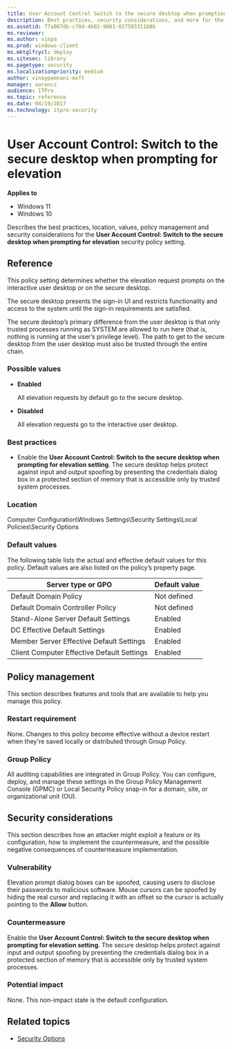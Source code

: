 ```yaml
---
title: User Account Control Switch to the secure desktop when prompting for elevation
description: Best practices, security considerations, and more for the policy setting, User Account Control Switch to the secure desktop when prompting for elevation.
ms.assetid: 77a067db-c70d-4b02-9861-027503311b8b
ms.reviewer:
ms.author: vinpa
ms.prod: windows-client
ms.mktglfcycl: deploy
ms.sitesec: library
ms.pagetype: security
ms.localizationpriority: medium
author: vinaypamnani-msft
manager: aaroncz
audience: ITPro
ms.topic: reference
ms.date: 04/19/2017
ms.technology: itpro-security
---
```


# User Account Control: Switch to the secure desktop when prompting for elevation

**Applies to**
-   Windows 11
-   Windows 10

Describes the best practices, location, values, policy management and security considerations for the **User Account Control: Switch to the secure desktop when prompting for elevation** security policy setting.

## Reference

This policy setting determines whether the elevation request prompts on the interactive user desktop or on the secure desktop.

The secure desktop presents the sign-in UI and restricts functionality and access to the system until the sign-in requirements are satisfied.

The secure desktop’s primary difference from the user desktop is that only trusted processes running as SYSTEM are allowed to run here (that is, nothing is running at the user’s privilege level). The path to get to the secure desktop from the user desktop must also be trusted through the entire chain.

### Possible values

-   **Enabled**

    All elevation requests by default go to the secure desktop.

-   **Disabled**

    All elevation requests go to the interactive user desktop.

### Best practices

-   Enable the **User Account Control: Switch to the secure desktop when prompting for elevation setting**. The secure desktop helps protect against input and output spoofing by presenting the credentials dialog box in a protected section of memory that is accessible only by trusted system
processes.

### Location

Computer Configuration\\Windows Settings\\Security Settings\\Local Policies\\Security Options

### Default values

The following table lists the actual and effective default values for this policy. Default values are also listed on the policy’s property page.

| Server type or GPO | Default value |
| - | - |
| Default Domain Policy| Not defined|
| Default Domain Controller Policy | Not defined|
| Stand-Alone Server Default Settings | Enabled|
| DC Effective Default Settings | Enabled|
| Member Server Effective Default Settings| Enabled|
| Client Computer Effective Default Settings | Enabled|

## Policy management

This section describes features and tools that are available to help you manage this policy.

### Restart requirement

None. Changes to this policy become effective without a device restart when they're saved locally or distributed through Group Policy.

### Group Policy

All auditing capabilities are integrated in Group Policy. You can configure, deploy, and manage these settings in the Group Policy Management Console (GPMC) or Local Security Policy snap-in for a domain, site, or organizational unit (OU).

## Security considerations

This section describes how an attacker might exploit a feature or its configuration, how to implement the countermeasure, and the possible negative consequences of countermeasure implementation.

### Vulnerability

Elevation prompt dialog boxes can be spoofed, causing users to disclose their passwords to malicious software. Mouse cursors can be spoofed by hiding the real cursor and replacing it with an offset so the cursor is actually pointing to the **Allow** button.

### Countermeasure

Enable the **User Account Control: Switch to the secure desktop when prompting for elevation setting**. The secure desktop helps protect against input and output spoofing by presenting the credentials dialog box in a protected section of memory that is accessible only by trusted system processes.

### Potential impact

None. This non-impact state is the default configuration.

## Related topics

- [Security Options](/windows/device-security/security-policy-settings/security-options)
